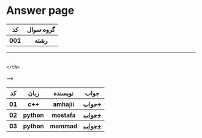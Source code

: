 # Answer page


<div>
<table>
  
  <tr>
    <th>کد</th>
    <th>گروه سوال</th>
  </tr>
  <tr>
    <th>001</th>
    <th> رشته </th>
  </tr>



<table>

--------
<table>
  
  <tr>
    <th>کد</th>
    <th>زبان</th>
    <th>نویسنده</th>
    <th>جواب</th>
  </tr>




  <tr>
    <th>01</th>
    <th>c++</th>
    <th>amhajii</th>
    <th>
        <a href='https://github.com/amhajii/Algo_Keys/tree/main/001/001/01'>جواب+</a>
    </th>
  </tr>

  <tr>
    <th>02</th>
    <th>python</th>
    <th>mostafa</th>
    <th>
        <a href='https://github.com/amhajii/Algo_Keys/tree/main/001/001/02'>جواب+</a>
    </th>
  </tr>


  <tr>
    <th>03</th>
    <th>python</th>
    <th>mammad</th>
    <th>
        <a href='https://github.com/amhajii/Algo_Keys/tree/main/001/001/03'>جواب+</a>
    </th>
  </tr>


<!-- 
  <tr>
    <th>{ID}</th>
    <th>{Language}</th>
    <th>{author}</th>
    <th>
        <!-- <a href='https://github.com/amhajii/Algo_Keys/tree/main/{Folder}/{Question}/{AnswerID}'>جواب+</a> -->
    </th>
  </tr>
 -->







<table>
</div>